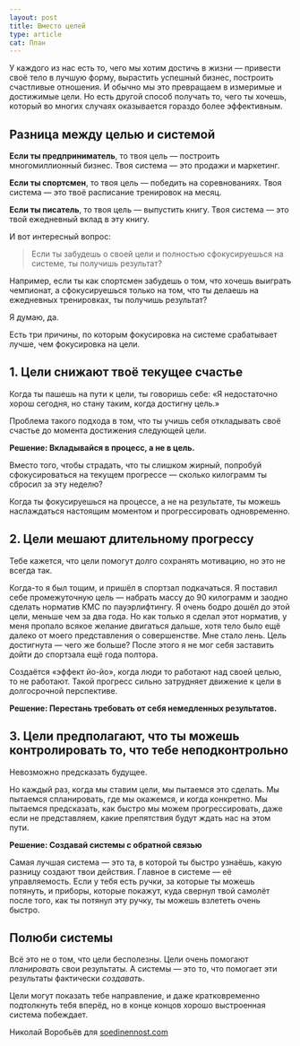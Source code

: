 ```yaml
---
layout: post
title: Вместо целей
type: article
cat: План
---
```


У каждого из нас есть то, чего мы хотим достичь в жизни — привести своё тело в лучшую форму, вырастить успешный бизнес, построить счастливые отношения. И обычно мы это превращаем в измеримые и достижимые цели. Но есть другой способ получать то, чего ты хочешь, который во многих случаях оказывается гораздо более эффективным.

## Разница между целью и системой

**Если ты предприниматель**, то твоя цель — построить многомиллионный бизнес. Твоя система — это продажи и маркетинг.

**Если ты спортсмен**, то твоя цель — победить на соревнованиях. Твоя система — это твоё расписание тренировок на месяц.

**Если ты писатель**, то твоя цель — выпустить книгу. Твоя система — это твой ежедневный вклад в эту книгу.

И вот интересный вопрос:

> Если ты забудешь о своей цели и полностью сфокусируешься на системе, ты получишь результат?

Например, если ты как спортсмен забудешь о том, что хочешь выиграть чемпионат, а сфокусируешься только на том, что ты делаешь на ежедневных тренировках, ты получишь результат?

Я думаю, да.

Есть три причины, по которым фокусировка на системе срабатывает лучше, чем фокусировка на цели.

## 1. Цели снижают твоё текущее счастье

Когда ты пашешь на пути к цели, ты говоришь себе: «Я недостаточно хорош сегодня, но стану таким, когда достигну цель.»

Проблема такого подхода в том, что ты учишь себя откладывать своё счастье до момента достижения следующей цели.

**Решение: Вкладывайся в процесс, а не в цель.**

Вместо того, чтобы страдать, что ты слишком жирный, попробуй сфокусироваться на текущем прогрессе — сколько килограмм ты сбросил за эту неделю?

Когда ты фокусируешься на процессе, а не на результате, ты можешь наслаждаться настоящим моментом и прогрессировать одновременно.

## 2. Цели мешают длительному прогрессу

Тебе кажется, что цели помогут долго сохранять мотивацию, но это не всегда так.

Когда-то я был тощим, и пришёл в спортзал подкачаться. Я поставил себе промежуточную цель — набрать массу до 90 килограмм и заодно сделать норматив КМС по пауэрлифтингу. Я очень бодро дошёл до этой цели, меньше чем за два года. Но как только я сделал этот норматив, у меня пропало всякое желание двигаться дальше, хотя тело было ещё далеко от моего представления о совершенстве. Мне стало лень. Цель достигнута — чего же больше? После этого я не мог себя заставить дойти до спортзала ещё года полтора.

Создаётся «эффект йо-йо», когда люди то работают над своей целью, то не работают. Такой прогресс сильно затрудняет движение к цели в долгосрочной перспективе.

**Решение: Перестань требовать от себя немедленных результатов.**

## 3. Цели предполагают, что ты можешь контролировать то, что тебе неподконтрольно

Невозможно предсказать будущее.

Но каждый раз, когда мы ставим цели, мы пытаемся это сделать. Мы пытаемся спланировать, где мы окажемся, и когда конкретно. Мы пытаемся предсказать, как быстро мы можем прогрессировать, даже если не представляем, какие препятствия будут ждать нас на этом пути.

**Решение: Создавай системы с обратной связью**

Самая лучшая система — это та, в которой ты быстро узнаёшь, какую разницу создают твои действия. Главное в системе — её управляемость. Если у тебя есть ручки, за которые ты можешь потянуть, и приборы, которые покажут, куда свернул твой самолёт после того, как ты потянул эту ручку, ты можешь взлететь очень быстро.

## Полюби системы

Всё это не о том, что цели бесполезны. Цели очень помогают _планировать_ свои результаты. А системы — это то, что помогает эти результаты фактически _создавать_.

Цели могут показать тебе направление, и даже кратковременно подтолкнуть тебя вперёд, но в конце концов хорошо выстроенная система побеждает.

Николай Воробьёв для [soedinennost.com](http://soedinennost.com/)